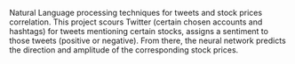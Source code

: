 Natural Language processing techniques for tweets and stock prices correlation. 
This project scours Twitter (certain chosen accounts and hashtags) for tweets mentioning certain stocks, assigns a sentiment to those tweets (positive or negative).
From there, the neural network predicts the direction and amplitude of the corresponding stock prices.
